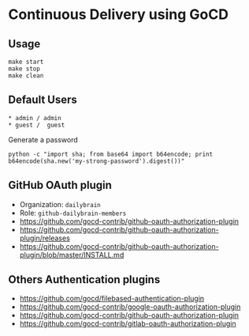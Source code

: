 # Continuous Delivery using GoCD

## Usage

    make start
    make stop
    make clean


## Default Users

    * admin / admin
    * guest /  guest

Generate a password

    python -c "import sha; from base64 import b64encode; print b64encode(sha.new('my-strong-password').digest())"

## GitHub OAuth plugin

* Organization: `dailybrain`
* Role: `github-dailybrain-members`
* https://github.com/gocd-contrib/github-oauth-authorization-plugin
* https://github.com/gocd-contrib/github-oauth-authorization-plugin/releases
* https://github.com/gocd-contrib/github-oauth-authorization-plugin/blob/master/INSTALL.md


## Others Authentication plugins
* https://github.com/gocd/filebased-authentication-plugin
* https://github.com/gocd-contrib/google-oauth-authorization-plugin
* https://github.com/gocd-contrib/github-oauth-authorization-plugin
* https://github.com/gocd-contrib/gitlab-oauth-authorization-plugin
